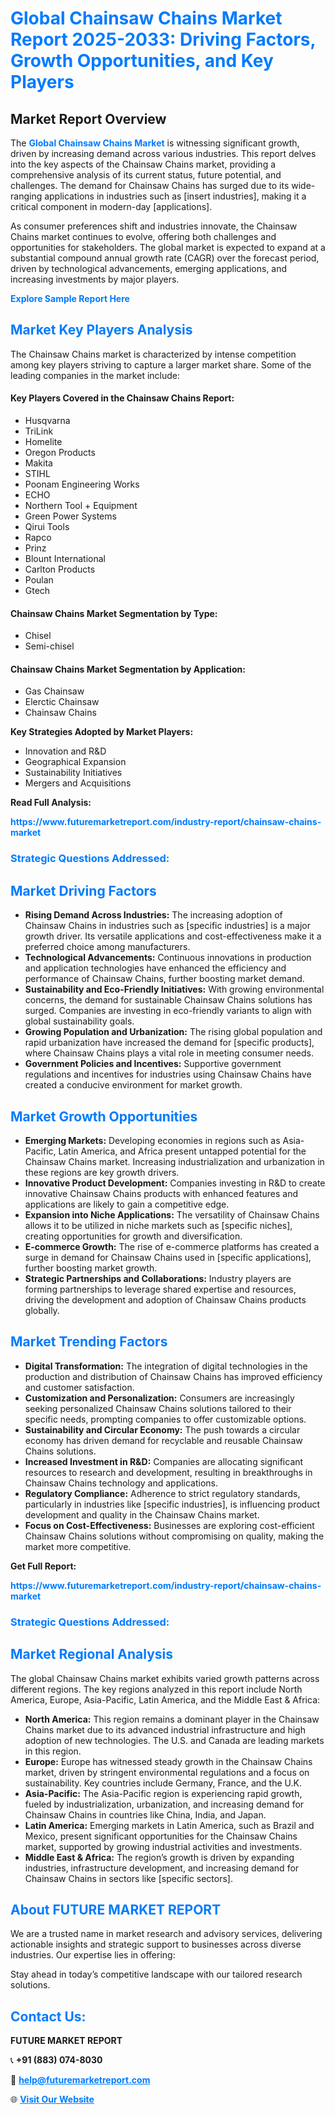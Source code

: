 <h1 style="color: #007BFF;">Global Chainsaw Chains Market Report 2025-2033: Driving Factors, Growth Opportunities, and Key Players</h1>

<section id="overview">
<h2>Market Report Overview</h2>
<p>The <a href="https://www.futuremarketreport.com/industry-report/chainsaw-chains-market" style="color: #007BFF; text-decoration: none;"><strong>Global Chainsaw Chains Market</strong></a> is witnessing significant growth, driven by increasing demand across various industries. This report delves into the key aspects of the Chainsaw Chains market, providing a comprehensive analysis of its current status, future potential, and challenges. The demand for Chainsaw Chains has surged due to its wide-ranging applications in industries such as [insert industries], making it a critical component in modern-day [applications].</p>
<p>As consumer preferences shift and industries innovate, the Chainsaw Chains market continues to evolve, offering both challenges and opportunities for stakeholders. The global market is expected to expand at a substantial compound annual growth rate (CAGR) over the forecast period, driven by technological advancements, emerging applications, and increasing investments by major players.</p>
</section>

<section id="overview">
<p><a href="https://www.futuremarketreport.com/request-sample/reportId=128705" style="color: #007BFF; text-decoration: none;"><strong>Explore Sample Report Here</strong></a></p>
</section>

<section id="key-players">
<h2 style="color: #007BFF;">Market Key Players Analysis</h2>
<p>The Chainsaw Chains market is characterized by intense competition among key players striving to capture a larger market share. Some of the leading companies in the market include:</p>
<h4>Key Players Covered in the Chainsaw Chains Report:</h4>
<ul><li>Husqvarna</li><li>TriLink</li><li>Homelite</li><li>Oregon Products</li><li>Makita</li><li>STIHL</li><li>Poonam Engineering Works</li><li>ECHO</li><li>Northern Tool + Equipment</li><li>Green Power Systems</li><li>Qirui Tools</li><li>Rapco</li><li>Prinz</li><li>Blount International</li><li>Carlton Products</li><li>Poulan</li><li>Gtech</li></ul>
<h4>Chainsaw Chains Market Segmentation by Type:</h4>
<ul><li>Chisel</li><li>Semi-chisel</li></ul>

<h4>Chainsaw Chains Market Segmentation by Application:</h4>
<ul><li>Gas Chainsaw</li><li>Elerctic Chainsaw</li><li>Chainsaw Chains</li></ul>
<p><strong>Key Strategies Adopted by Market Players:</strong></p>
<ul>
<li>Innovation and R&D</li>
<li>Geographical Expansion</li>
<li>Sustainability Initiatives</li>
<li>Mergers and Acquisitions</li>
</ul>
</section>

<section>
<p><strong>Read Full Analysis: </strong></p><a href="https://www.futuremarketreport.com/industry-report/chainsaw-chains-market" style="color: #007BFF; text-decoration: none;"><strong>https://www.futuremarketreport.com/industry-report/chainsaw-chains-market</strong></a>
<h3 style="color: #007BFF;">Strategic Questions Addressed:</h3>
</section>

<section id="driving-factors">
<h2 style="color: #007BFF;">Market Driving Factors</h2>
<ul>
<li><strong>Rising Demand Across Industries:</strong> The increasing adoption of Chainsaw Chains in industries such as [specific industries] is a major growth driver. Its versatile applications and cost-effectiveness make it a preferred choice among manufacturers.</li>
<li><strong>Technological Advancements:</strong> Continuous innovations in production and application technologies have enhanced the efficiency and performance of Chainsaw Chains, further boosting market demand.</li>
<li><strong>Sustainability and Eco-Friendly Initiatives:</strong> With growing environmental concerns, the demand for sustainable Chainsaw Chains solutions has surged. Companies are investing in eco-friendly variants to align with global sustainability goals.</li>
<li><strong>Growing Population and Urbanization:</strong> The rising global population and rapid urbanization have increased the demand for [specific products], where Chainsaw Chains plays a vital role in meeting consumer needs.</li>
<li><strong>Government Policies and Incentives:</strong> Supportive government regulations and incentives for industries using Chainsaw Chains have created a conducive environment for market growth.</li>
</ul>
</section>

<section id="growth-opportunities">
<h2 style="color: #007BFF;">Market Growth Opportunities</h2>
<ul>
<li><strong>Emerging Markets:</strong> Developing economies in regions such as Asia-Pacific, Latin America, and Africa present untapped potential for the Chainsaw Chains market. Increasing industrialization and urbanization in these regions are key growth drivers.</li>
<li><strong>Innovative Product Development:</strong> Companies investing in R&D to create innovative Chainsaw Chains products with enhanced features and applications are likely to gain a competitive edge.</li>
<li><strong>Expansion into Niche Applications:</strong> The versatility of Chainsaw Chains allows it to be utilized in niche markets such as [specific niches], creating opportunities for growth and diversification.</li>
<li><strong>E-commerce Growth:</strong> The rise of e-commerce platforms has created a surge in demand for Chainsaw Chains used in [specific applications], further boosting market growth.</li>
<li><strong>Strategic Partnerships and Collaborations:</strong> Industry players are forming partnerships to leverage shared expertise and resources, driving the development and adoption of Chainsaw Chains products globally.</li>
</ul>
</section>

<section id="trending-factors">
<h2 style="color: #007BFF;">Market Trending Factors</h2>
<ul>
<li><strong>Digital Transformation:</strong> The integration of digital technologies in the production and distribution of Chainsaw Chains has improved efficiency and customer satisfaction.</li>
<li><strong>Customization and Personalization:</strong> Consumers are increasingly seeking personalized Chainsaw Chains solutions tailored to their specific needs, prompting companies to offer customizable options.</li>
<li><strong>Sustainability and Circular Economy:</strong> The push towards a circular economy has driven demand for recyclable and reusable Chainsaw Chains solutions.</li>
<li><strong>Increased Investment in R&D:</strong> Companies are allocating significant resources to research and development, resulting in breakthroughs in Chainsaw Chains technology and applications.</li>
<li><strong>Regulatory Compliance:</strong> Adherence to strict regulatory standards, particularly in industries like [specific industries], is influencing product development and quality in the Chainsaw Chains market.</li>
<li><strong>Focus on Cost-Effectiveness:</strong> Businesses are exploring cost-efficient Chainsaw Chains solutions without compromising on quality, making the market more competitive.</li>
</ul>
</section>

<section>
<p><strong>Get Full Report: </strong></p><a href="https://www.futuremarketreport.com/industry-report/chainsaw-chains-market" style="color: #007BFF; text-decoration: none;"><strong>https://www.futuremarketreport.com/industry-report/chainsaw-chains-market</strong></a>
<h3 style="color: #007BFF;">Strategic Questions Addressed:</h3>
</section>


<section id="regional-analysis">
<h2 style="color: #007BFF;">Market Regional Analysis</h2>
<p>The global Chainsaw Chains market exhibits varied growth patterns across different regions. The key regions analyzed in this report include North America, Europe, Asia-Pacific, Latin America, and the Middle East & Africa:</p>
<ul>
<li><strong>North America:</strong> This region remains a dominant player in the Chainsaw Chains market due to its advanced industrial infrastructure and high adoption of new technologies. The U.S. and Canada are leading markets in this region.</li>
<li><strong>Europe:</strong> Europe has witnessed steady growth in the Chainsaw Chains market, driven by stringent environmental regulations and a focus on sustainability. Key countries include Germany, France, and the U.K.</li>
<li><strong>Asia-Pacific:</strong> The Asia-Pacific region is experiencing rapid growth, fueled by industrialization, urbanization, and increasing demand for Chainsaw Chains in countries like China, India, and Japan.</li>
<li><strong>Latin America:</strong> Emerging markets in Latin America, such as Brazil and Mexico, present significant opportunities for the Chainsaw Chains market, supported by growing industrial activities and investments.</li>
<li><strong>Middle East & Africa:</strong> The region’s growth is driven by expanding industries, infrastructure development, and increasing demand for Chainsaw Chains in sectors like [specific sectors].</li>
</ul>
</section>

<footer>
<h2 style="color: #007BFF;">About FUTURE MARKET REPORT</h2>
<p>We are a trusted name in market research and advisory services, delivering actionable insights and strategic support to businesses across diverse industries. Our expertise lies in offering:</p>

<p>Stay ahead in today’s competitive landscape with our tailored research solutions.</p>

<h2 style="color: #007BFF;">Contact Us:</h2>
<p><strong>FUTURE MARKET REPORT</strong></p>
<p>📞 <strong>+91 (883) 074-8030</strong></p>
<p>📧 <strong><a href="mailto:help@futuremarketreport.com" style="color: #007BFF;">help@futuremarketreport.com</a></strong></p>
<p>🌐 <strong><a href="https://www.futuremarketreport.com/" style="color: #007BFF;">Visit Our Website</a></strong></p>
</footer>